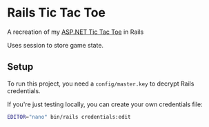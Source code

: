 # Rails Tic Tac Toe
A recreation of my [ASP.NET Tic Tac Toe](https://github.com/Campbell-E-Soup/ASP.NET-TicTacToe-App) in Rails

Uses session to store game state.

## Setup

To run this project, you need a `config/master.key` to decrypt Rails credentials.

If you're just testing locally, you can create your own credentials file:

```bash
EDITOR="nano" bin/rails credentials:edit
